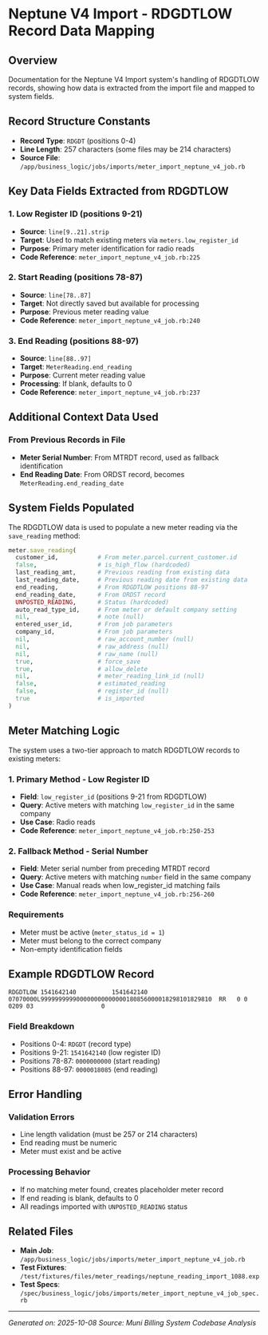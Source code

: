 # Neptune V4 Import - RDGDTLOW Record Data Mapping

## Overview
Documentation for the Neptune V4 Import system's handling of RDGDTLOW records, showing how data is extracted from the import file and mapped to system fields.

## Record Structure Constants
- **Record Type**: `RDGDT` (positions 0-4)
- **Line Length**: 257 characters (some files may be 214 characters)
- **Source File**: `/app/business_logic/jobs/imports/meter_import_neptune_v4_job.rb`

## Key Data Fields Extracted from RDGDTLOW

### 1. Low Register ID (positions 9-21)
- **Source**: `line[9..21].strip`
- **Target**: Used to match existing meters via `meters.low_register_id`
- **Purpose**: Primary meter identification for radio reads
- **Code Reference**: `meter_import_neptune_v4_job.rb:225`

### 2. Start Reading (positions 78-87)
- **Source**: `line[78..87]`
- **Target**: Not directly saved but available for processing
- **Purpose**: Previous meter reading value
- **Code Reference**: `meter_import_neptune_v4_job.rb:240`

### 3. End Reading (positions 88-97)
- **Source**: `line[88..97]`
- **Target**: `MeterReading.end_reading`
- **Purpose**: Current meter reading value
- **Processing**: If blank, defaults to 0
- **Code Reference**: `meter_import_neptune_v4_job.rb:237`

## Additional Context Data Used

### From Previous Records in File
- **Meter Serial Number**: From MTRDT record, used as fallback identification
- **End Reading Date**: From ORDST record, becomes `MeterReading.end_reading_date`

## System Fields Populated

The RDGDTLOW data is used to populate a new meter reading via the `save_reading` method:

```ruby
meter.save_reading(
  customer_id,           # From meter.parcel.current_customer.id
  false,                 # is_high_flow (hardcoded)
  last_reading_amt,      # Previous reading from existing data
  last_reading_date,     # Previous reading date from existing data
  end_reading,           # From RDGDTLOW positions 88-97
  end_reading_date,      # From ORDST record
  UNPOSTED_READING,      # Status (hardcoded)
  auto_read_type_id,     # From meter or default company setting
  nil,                   # note (null)
  entered_user_id,       # From job parameters
  company_id,            # From job parameters
  nil,                   # raw_account_number (null)
  nil,                   # raw_address (null)
  nil,                   # raw_name (null)
  true,                  # force_save
  true,                  # allow_delete
  nil,                   # meter_reading_link_id (null)
  false,                 # estimated_reading
  false,                 # register_id (null)
  true                   # is_imported
)
```

## Meter Matching Logic

The system uses a two-tier approach to match RDGDTLOW records to existing meters:

### 1. Primary Method - Low Register ID
- **Field**: `low_register_id` (positions 9-21 from RDGDTLOW)
- **Query**: Active meters with matching `low_register_id` in the same company
- **Use Case**: Radio reads
- **Code Reference**: `meter_import_neptune_v4_job.rb:250-253`

### 2. Fallback Method - Serial Number
- **Field**: Meter serial number from preceding MTRDT record
- **Query**: Active meters with matching `number` field in the same company
- **Use Case**: Manual reads when low_register_id matching fails
- **Code Reference**: `meter_import_neptune_v4_job.rb:256-260`

### Requirements
- Meter must be active (`meter_status_id = 1`)
- Meter must belong to the correct company
- Non-empty identification fields

## Example RDGDTLOW Record

```
RDGDTLOW 1541642140          1541642140          07070000L999999999900000000000000180856000018298101829810  RR   0 0       0209 03                   0
```

### Field Breakdown
- Positions 0-4: `RDGDT` (record type)
- Positions 9-21: `1541642140` (low register ID)
- Positions 78-87: `0000000000` (start reading)
- Positions 88-97: `0000018085` (end reading)

## Error Handling

### Validation Errors
- Line length validation (must be 257 or 214 characters)
- End reading must be numeric
- Meter must exist and be active

### Processing Behavior
- If no matching meter found, creates placeholder meter record
- If end reading is blank, defaults to 0
- All readings imported with `UNPOSTED_READING` status

## Related Files
- **Main Job**: `/app/business_logic/jobs/imports/meter_import_neptune_v4_job.rb`
- **Test Fixtures**: `/test/fixtures/files/meter_readings/neptune_reading_import_1088.exp`
- **Test Specs**: `/spec/business_logic/jobs/imports/meter_import_neptune_v4_job_spec.rb`

---
*Generated on: 2025-10-08*
*Source: Muni Billing System Codebase Analysis*